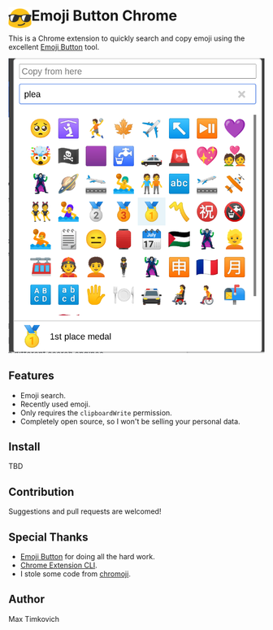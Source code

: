 # <img src="public/icons/icon_48.png" width="45" align="left"> Emoji Button Chrome

This is a Chrome extension to quickly search and copy emoji using the excellent [Emoji Button][eb] tool.

<img src="img/preview.png">

## Features

- Emoji search.
- Recently used emoji.
- Only requires the `clipboardWrite` permission.
- Completely open source, so I won't be selling your personal data.

## Install

TBD

## Contribution

Suggestions and pull requests are welcomed!

## Special Thanks

* [Emoji Button][eb] for doing all the hard work.
* [Chrome Extension CLI](https://github.com/dutiyesh/chrome-extension-cli).
* I stole some code from [chromoji](https://github.com/smeeckaert/chromoji).

## Author

Max Timkovich

[eb]: https://emoji-button.js.org/
